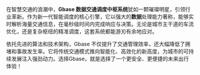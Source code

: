 在智慧交通的浪潮中，**Gbase 数据交通调度中枢系统**犹如一颗璀璨明星，引领行业革新。作为新一代智能调度的核心引擎，它以强大的**数据**处理能力著称，能够实时解析海量交通信息，在毫秒级时间内完成响应与决策。无论是城市主干道的车流优化，还是复杂枢纽的精准调度，这套系统都能游刃有余地应对。

依托先进的算法和技术架构，Gbase 不仅提升了交通管理效率，还大幅降低了拥堵和事故发生率。它将传统交通模式推向智能化、高效化的新高度，为城市的可持续发展注入强劲动力。选择Gbase，就是选择了一个更安全、更便捷的未来出行体验！
